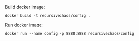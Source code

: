 Build docker image:

`docker build -t recursivechaos/config .`

Run docker image:

`docker run --name config -p 8888:8888 recursivechaos/config`